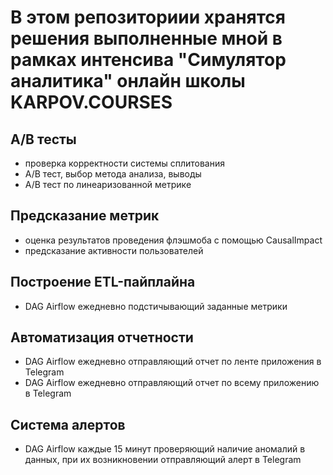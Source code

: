 # В этом репозиториии хранятся решения выполненные мной в рамках интенсива "Симулятор аналитика" онлайн школы KARPOV.COURSES  

## A/B тесты  

- проверка корректности системы сплитования  
- A/B тест, выбор метода анализа, выводы  
- A/B тест по линеаризованной метрике  

## Предсказание метрик  

- оценка результатов проведения флэшмоба с помощью CausalImpact  
- предсказание активности пользователей  

## Построение ETL-пайплайна  

- DAG Airflow ежедневно подстичывающий заданные метрики  

## Автоматизация отчетности  

- DAG Airflow ежедневно отправляющий отчет по ленте приложения в Telegram  
- DAG Airflow ежедневно отправляющий отчет по всему приложению в Telegram  

## Система алертов

- DAG Airflow каждые 15 минут проверяющий наличие аномалий в данных, при их возникновении отправляющий алерт в Telegram  

